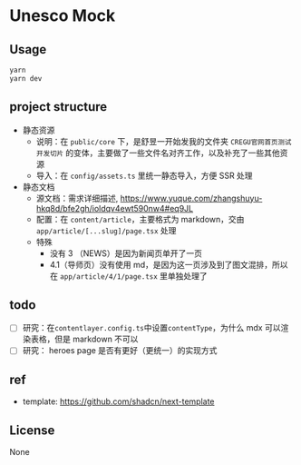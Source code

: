 # Unesco Mock

## Usage

```bash
yarn
yarn dev
```

## project structure

- 静态资源
  - 说明：在 `public/core` 下，是舒昱一开始发我的文件夹 `CREGU官网首页测试开发切片` 的变体，主要做了一些文件名对齐工作，以及补充了一些其他资源
  - 导入：在 `config/assets.ts` 里统一静态导入，方便 SSR 处理
- 静态文档
  - 源文档：需求详细描述, https://www.yuque.com/zhangshuyu-hkq8d/bfe2gh/ioldqv4ewt590nw4#eq9JL
  - 配置：在 `content/article`，主要格式为 markdown，交由 `app/article/[...slug]/page.tsx` 处理
  - 特殊
    - 没有 3 （NEWS）是因为新闻页单开了一页
    - 4.1（导师页）没有使用 md，是因为这一页涉及到了图文混排，所以在 `app/article/4/1/page.tsx` 里单独处理了

## todo

- [ ] 研究：在`contentlayer.config.ts`中设置`contentType`，为什么 mdx 可以渲染表格，但是 markdown 不可以
- [ ] 研究： heroes page 是否有更好（更统一）的实现方式

## ref

- template: https://github.com/shadcn/next-template

## License

None
